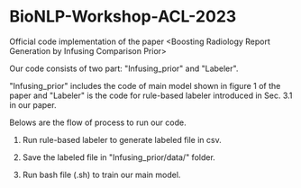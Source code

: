 # BioNLP-Workshop-ACL-2023
Official code implementation of the paper &lt;Boosting Radiology Report Generation by Infusing Comparison Prior>

Our code consists of two part: "Infusing_prior" and "Labeler". 

"Infusing_prior" includes the code of main model shown in figure 1 of the paper and "Labeler" is the code for rule-based labeler introduced in Sec. 3.1 in our paper.

Belows are the flow of process to run our code.

1. Run rule-based labeler to generate labeled file in csv. 

2. Save the labeled file in "Infusing_prior/data/" folder.

3. Run bash file (.sh) to train our main model.
